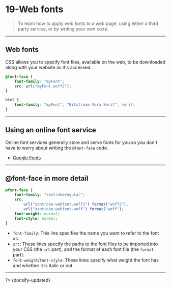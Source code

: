 # 19-Web fonts

> To learn how to apply web fonts to a web page, using either a third party service, or by writing your own code.

---

## Web fonts

CSS allows you to specify font files, available on the web, to be downloaded along with your website as it's accessed.

```css
@font-face {
    font-family: "myFont";
    src: url("myFont.woff2");
}

html {
    font-family: "myFont", "Bitstream Vera Serif", serif;
}
```

---

## Using an online font service

Online font services generally store and serve fonts for you so you don't have to worry about writing the `@font-face` code.

- [Google Fonts](https://fonts.google.com/)

---

## @font-face in more detail

```css
@font-face {
    font-family: "zantrokeregular";
    src:
        url("zantroke-webfont.woff2") format("woff2"),
        url("zantroke-webfont.woff") format("woff");
    font-weight: normal;
    font-style: normal;
}
```

- `font-family`: This line specifies the name you want to refer to the font as.
- `src`: These lines specify the paths to the font files to be imported into your CSS (the `url` part), and the format of each font file (the `format` part).
- `font-weight`/`font-style`: These lines specify what weight the font has and whether it is italic or not.



---

?> {docsify-updated}